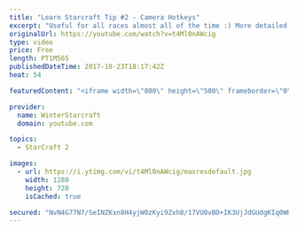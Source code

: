```yaml
---
title: "Learn Starcraft Tip #2 - Camera Hotkeys"
excerpt: "Useful for all races almost all of the time :) More detailed guides/tutorials under the learn to play starcraft playlist."
originalUrl: https://youtube.com/watch?v=t4Ml0nAWcig
type: video
price: Free
length: PT1M56S
publishedDateTime: 2017-10-23T18:17:42Z
heat: 54

featuredContent: "<iframe width=\"800\" height=\"500\" frameborder=\"0\" src=\"https://www.youtube.com/embed/t4Ml0nAWcig\" allow=\"accelerometer; autoplay; encrypted-media; gyroscope; picture-in-picture\" allowfullscreen></iframe>"

provider:
  name: WinterStarcraft
  domain: youtube.com

topics:
  - StarCraft 2

images:
  - url: https://i.ytimg.com/vi/t4Ml0nAWcig/maxresdefault.jpg
    width: 1280
    height: 720
    isCached: true

secured: "NvN4G77N7/SeINZKxn8H4yjW0zKyi9Zxh8/17VU0vBO+IK3UjJdGUdgKIq0WHUUfAlUQNY3t7CpQ7wyMxRFiG2XM+9/LJEkTOROa0IMqzp25G4HLFsO8/oY2C2yJG56cOOkOYMLsDfXKED830fOca9e33NCSe3Vmmso+3G1cr7GXo4sJnWxzKj66pFV47uy9nMWFcf0qmgn+7ilNRLy0+ZSvqenoP8xMZchNe9iTO1xpF04cDBOyd7v1G73MrHDvvHl0/PXrjjJ7ZLGJ66xOaxNz19aaTGM7/c2QDHCINXksF4ELT2/y5TcaP9HNTQOOb/qwcE0BTbRq+Q4MLNYFCiy2tyE/4cTHpae5JRb1FofhVVOjGNV+lZZvJlMMjWm8+7+r544b6gqkqCja7MQNQ5eRIQ4O0UQLVuW/FAdJH8Q=;tjaynA6yA6XJPc09UdGzxg=="
---
```


